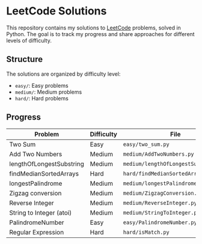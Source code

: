 # LeetCode Solutions

This repository contains my solutions to [LeetCode](https://leetcode.com/) problems, solved in Python. The goal is to track my progress and share approaches for different levels of difficulty.

## Structure

The solutions are organized by difficulty level:

- `easy/`: Easy problems
- `medium/`: Medium problems
- `hard/`: Hard problems

## Progress

| Problem                  | Difficulty | File                                 |
| ------------------------ | ---------- | ------------------------------------ |
| Two Sum                  | Easy       | `easy/two_sum.py`                    |
| Add Two Numbers          | Medium     | `medium/AddTwoNumbers.py`            |
| lengthOfLongestSubstring | Medium     | `medium/lengthOfLongestSubstring.py` |
| findMedianSortedArrays   | Hard       | `hard/findMedianSortedArrays.py`     |
| longestPalindrome        | Medium     | `medium/longestPalindrome.py`        |
| Zigzag conversion        | Medium     | `medium/ZigzagConversion.py`         |
| Reverse Integer          | Medium     | `medium/ReverseInteger.py  `         |
| String to Integer (atoi) | Medium     | `medium/StringToInteger.py  `        |
| PalindromeNumber         | Easy       | `easy/PalindromeNumber.py  `         |
| Regular Expression       | Hard       | `hard/isMatch.py  `                  |
